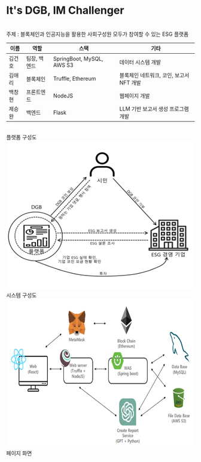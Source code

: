 # It's DGB, IM Challenger

<br/>
주제 : 블록체인과 인공지능을 활용한 사회구성원 모두가 참여할 수 있는 ESG 플랫폼

| 이름   | 역할                  | 스택                       | 기타                               |
|---------|------------------------|-----------------------------|-----------------------------------|
| 김건호   | 팀장, 백엔드     | SpringBoot, MySQL, AWS S3  | 데이터 시스템 개발                |
| 김애리   | 블록체인    | Truffle, Ethereum               | 블록체인 네트워크, 코인, 보고서 NFT 개발 |
| 백창현   | 프론트엔드   | NodeJS                         | 웹페이지 개발                     |
| 제승완   | 백엔드       | Flask                          | LLM 기반 보고서 생성 프로그램 개발 |

<br/>
플랫폼 구성도
<br/> <img src="img/platform architecture.png" width="500" height="400">

<br/>
시스템 구성도
<br/> <img src="img/system architecture.png" width="700" height="400">

<br/> 
페이지 화면
